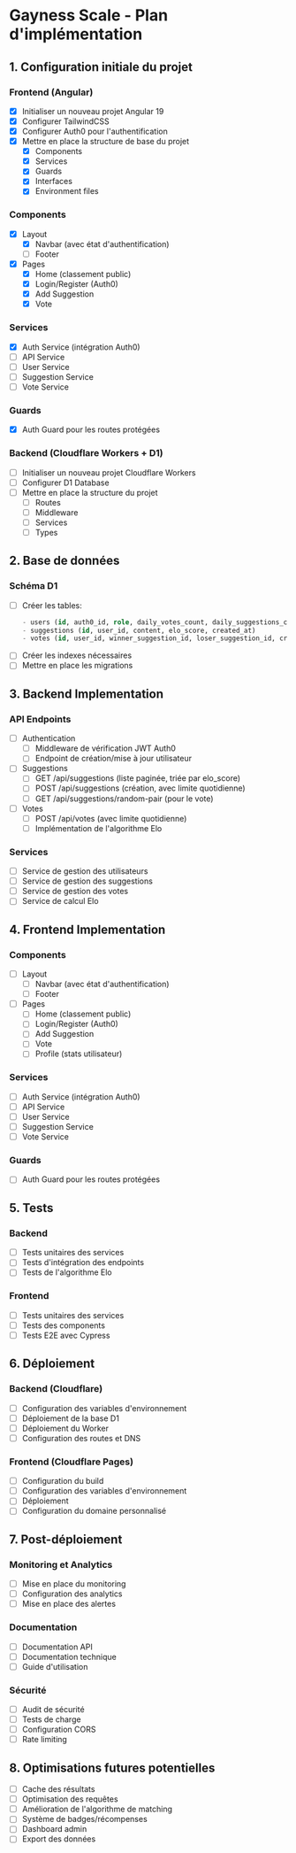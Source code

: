 # Gayness Scale - Plan d'implémentation

## 1. Configuration initiale du projet

### Frontend (Angular)
- [x] Initialiser un nouveau projet Angular 19
- [x] Configurer TailwindCSS
- [x] Configurer Auth0 pour l'authentification
- [x] Mettre en place la structure de base du projet
  - [x] Components
  - [x] Services
  - [x] Guards
  - [x] Interfaces
  - [x] Environment files

### Components
- [x] Layout
  - [x] Navbar (avec état d'authentification)
  - [ ] Footer

- [x] Pages
  - [x] Home (classement public)
  - [x] Login/Register (Auth0)
  - [x] Add Suggestion
  - [x] Vote

### Services
- [x] Auth Service (intégration Auth0)
- [ ] API Service
- [ ] User Service
- [ ] Suggestion Service
- [ ] Vote Service

### Guards
- [x] Auth Guard pour les routes protégées

### Backend (Cloudflare Workers + D1)
- [ ] Initialiser un nouveau projet Cloudflare Workers
- [ ] Configurer D1 Database
- [ ] Mettre en place la structure du projet
  - [ ] Routes
  - [ ] Middleware
  - [ ] Services
  - [ ] Types

## 2. Base de données

### Schéma D1
- [ ] Créer les tables:
  ```sql
  - users (id, auth0_id, role, daily_votes_count, daily_suggestions_count, last_vote_date, last_suggestion_date)
  - suggestions (id, user_id, content, elo_score, created_at)
  - votes (id, user_id, winner_suggestion_id, loser_suggestion_id, created_at)
  ```
- [ ] Créer les indexes nécessaires
- [ ] Mettre en place les migrations

## 3. Backend Implementation

### API Endpoints
- [ ] Authentication
  - [ ] Middleware de vérification JWT Auth0
  - [ ] Endpoint de création/mise à jour utilisateur

- [ ] Suggestions
  - [ ] GET /api/suggestions (liste paginée, triée par elo_score)
  - [ ] POST /api/suggestions (création, avec limite quotidienne)
  - [ ] GET /api/suggestions/random-pair (pour le vote)

- [ ] Votes
  - [ ] POST /api/votes (avec limite quotidienne)
  - [ ] Implémentation de l'algorithme Elo

### Services
- [ ] Service de gestion des utilisateurs
- [ ] Service de gestion des suggestions
- [ ] Service de gestion des votes
- [ ] Service de calcul Elo

## 4. Frontend Implementation

### Components
- [ ] Layout
  - [ ] Navbar (avec état d'authentification)
  - [ ] Footer

- [ ] Pages
  - [ ] Home (classement public)
  - [ ] Login/Register (Auth0)
  - [ ] Add Suggestion
  - [ ] Vote
  - [ ] Profile (stats utilisateur)

### Services
- [ ] Auth Service (intégration Auth0)
- [ ] API Service
- [ ] User Service
- [ ] Suggestion Service
- [ ] Vote Service

### Guards
- [ ] Auth Guard pour les routes protégées

## 5. Tests

### Backend
- [ ] Tests unitaires des services
- [ ] Tests d'intégration des endpoints
- [ ] Tests de l'algorithme Elo

### Frontend
- [ ] Tests unitaires des services
- [ ] Tests des components
- [ ] Tests E2E avec Cypress

## 6. Déploiement

### Backend (Cloudflare)
- [ ] Configuration des variables d'environnement
- [ ] Déploiement de la base D1
- [ ] Déploiement du Worker
- [ ] Configuration des routes et DNS

### Frontend (Cloudflare Pages)
- [ ] Configuration du build
- [ ] Configuration des variables d'environnement
- [ ] Déploiement
- [ ] Configuration du domaine personnalisé

## 7. Post-déploiement

### Monitoring et Analytics
- [ ] Mise en place du monitoring
- [ ] Configuration des analytics
- [ ] Mise en place des alertes

### Documentation
- [ ] Documentation API
- [ ] Documentation technique
- [ ] Guide d'utilisation

### Sécurité
- [ ] Audit de sécurité
- [ ] Tests de charge
- [ ] Configuration CORS
- [ ] Rate limiting

## 8. Optimisations futures potentielles

- [ ] Cache des résultats
- [ ] Optimisation des requêtes
- [ ] Amélioration de l'algorithme de matching
- [ ] Système de badges/récompenses
- [ ] Dashboard admin
- [ ] Export des données 